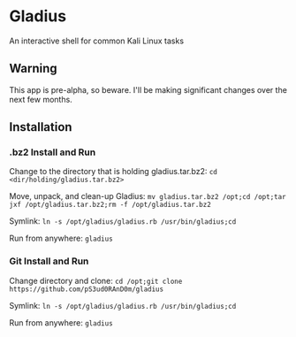 # Gladius
An interactive shell for common Kali Linux tasks

## Warning
This app is pre-alpha, so beware. I'll be making significant changes over the next few months.

## Installation

### .bz2 Install and Run

Change to the directory that is holding gladius.tar.bz2:
`cd <dir/holding/gladius.tar.bz2>`

Move, unpack, and clean-up Gladius:
`mv gladius.tar.bz2 /opt;cd /opt;tar jxf /opt/gladius.tar.bz2;rm -f /opt/gladius.tar.bz2`

Symlink:
`ln -s /opt/gladius/gladius.rb /usr/bin/gladius;cd`

Run from anywhere:
`gladius`

### Git Install and Run

Change directory and clone:
`cd /opt;git clone https://github.com/pS3ud0RAnD0m/gladius`

Symlink:
`ln -s /opt/gladius/gladius.rb /usr/bin/gladius;cd`

Run from anywhere:
`gladius`

